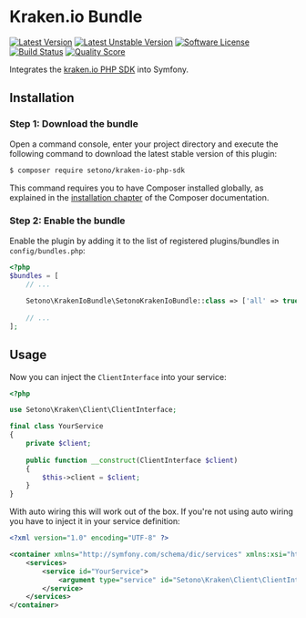 # Kraken.io Bundle

[![Latest Version][ico-version]][link-packagist]
[![Latest Unstable Version][ico-unstable-version]][link-packagist]
[![Software License][ico-license]](LICENSE)
[![Build Status][ico-github-actions]][link-github-actions]
[![Quality Score][ico-code-quality]][link-code-quality]

Integrates the [kraken.io PHP SDK](https://github.com/Setono/kraken-io-php-sdk) into Symfony.

## Installation

### Step 1: Download the bundle

Open a command console, enter your project directory and execute the following command to download the latest stable version of this plugin:

```bash
$ composer require setono/kraken-io-php-sdk
```

This command requires you to have Composer installed globally, as explained in the [installation chapter](https://getcomposer.org/doc/00-intro.md) of the Composer documentation.


### Step 2: Enable the bundle

Enable the plugin by adding it to the list of registered plugins/bundles in `config/bundles.php`:

```php
<?php
$bundles = [
    // ...
    
    Setono\KrakenIoBundle\SetonoKrakenIoBundle::class => ['all' => true],
    
    // ...
];
```

## Usage
Now you can inject the `ClientInterface` into your service:

```php
<?php

use Setono\Kraken\Client\ClientInterface;

final class YourService
{
    private $client;
    
    public function __construct(ClientInterface $client)
    {
        $this->client = $client;
    }
}
```

With auto wiring this will work out of the box. If you're not using auto wiring you have to inject it in your service definition:

```xml
<?xml version="1.0" encoding="UTF-8" ?>

<container xmlns="http://symfony.com/schema/dic/services" xmlns:xsi="http://www.w3.org/2001/XMLSchema-instance" xsi:schemaLocation="http://symfony.com/schema/dic/services http://symfony.com/schema/dic/services/services-1.0.xsd">
    <services>
        <service id="YourService">
            <argument type="service" id="Setono\Kraken\Client\ClientInterface"/>
        </service>
    </services>
</container>

```

[ico-version]: https://poser.pugx.org/setono/kraken-io-bundle/v/stable
[ico-unstable-version]: https://poser.pugx.org/setono/kraken-io-bundle/v/unstable
[ico-license]: https://poser.pugx.org/setono/kraken-io-bundle/license
[ico-github-actions]: https://github.com/Setono/kraken-io-bundle/workflows/build/badge.svg
[ico-code-quality]: https://img.shields.io/scrutinizer/g/Setono/KrakenIoBundle.svg?style=flat-square

[link-packagist]: https://packagist.org/packages/setono/kraken-io-bundle
[link-github-actions]: https://github.com/Setono/kraken-io-bundle/actions
[link-code-quality]: https://scrutinizer-ci.com/g/Setono/KrakenIoBundle
